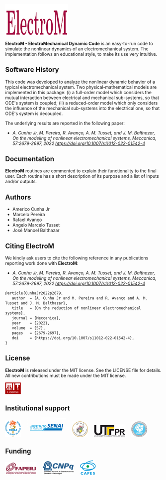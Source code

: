 <img src="logo/ElectroM.png" width="40%">

**ElectroM - ElectroMechanical Dynamic Code**  is an easy-to-run code to simulate the nonlinear dynamics of an electromechanical system. The implementation follows an educational style, to make its use very intuitive. 

## Software History

This code was developed to analyze the nonlinear dynamic behavior of a typical electromechanical system. Two physical-mathematical models are implemented in this package: (i) a full-order model which considers the mutual interaction between electrical and mechanical sub-systems, so that ODE's system is coupled; (ii) a reduced-order model which only considers the influence of the mechanical sub-systems into the electrical one, so that ODE's system is decoupled.

The underlying results are reported in the following paper:
- *A. Cunha Jr, M. Pereira, R. Avanço, A. M. Tusset, and J. M. Balthazar, On the modeling of nonlinear electromechanical systems, Meccanica, 57:2679-2697, 2022 https://doi.org/10.1007/s11012-022-01542-4*

## Documentation

**ElectroM** routines are commented to explain their functionality to the final user. Each routine has a short description of its purpose and a list of inputs and/or outputs.


## Authors
- Americo Cunha Jr
- Marcelo Pereira
- Rafael Avanço
- Angelo Marcelo Tusset
- José Manoel Balthazar

## Citing ElectroM

We kindly ask users to cite the following reference in any publications reporting work done with **ElectroM**:
- *A. Cunha Jr, M. Pereira, R. Avanço, A. M. Tusset, and J. M. Balthazar, On the modeling of nonlinear electromechanical systems, Meccanica, 57:2679-2697, 2022 https://doi.org/10.1007/s11012-022-01542-4*

```
@article{CunhaJr2022p2679,
   author  = {A. Cunha Jr and M. Pereira and R. Avanço and A. M. Tusset and J. M. Balthazar},
   title   = {On the reduction of nonlinear electromechanical systems},
   journal = {Meccanica},
   year    = {2022},
   volume  = {57},
   pages   = {2679-2697},
   doi     = {https://doi.org/10.1007/s11012-022-01542-4},
}
```

## License

**ElectroM** is released under the MIT license. See the LICENSE file for details. All new contributions must be made under the MIT license.

<img src="logo/mit_license_red.png" width="10%"> 

## Institutional support

<img src="logo/logo_uerj_color.jpeg" width="10%"> &nbsp; &nbsp; <img src="logo/logo_senai_color.png" width="25%"> &nbsp; &nbsp; <img src="logo/logo_ufma_color.jpg" width="10%"> &nbsp; &nbsp;  <img src="logo/logo_utfpr_color.png" width="20%"> &nbsp; &nbsp; <img src="logo/logo_unesp_color.jpeg" width="10%">

## Funding

<img src="logo/faperj.jpg" width="20%"> &nbsp; &nbsp; <img src="logo/cnpq.png" width="20%"> &nbsp; &nbsp; <img src="logo/capes.png" width="10%">
